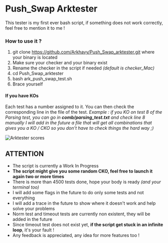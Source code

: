 # Push_Swap Arktester
This tester is my first ever bash script, if something does not work correctly, feel free to mention it to me !

### How to use it ?
1. git clone https://github.com/Arkhavy/Push_Swap_arktester.git where your binary is located
2. Make sure your checker and your binary exist
3. Rename the checker in the script if needed *(default is checker_Mac)*
4. cd Push_Swap_arktester
5. bash ark_push_swap_test.sh
6. Brace yourself

#### If you have KOs
Each test has a number assigned to it. You can then check the corresponding line in the file of the test.
*Example : if you KO on test 8 of the Parsing test, you can go in **comb/parsing_test.txt** and check line 8 manually*
*I will add in the future a file that will get all combinations that gives you a KO / CKO so you don't have to check things the hard way ;)*

![Arktester scores](https://cdn.discordapp.com/attachments/910254981377052682/928245366279782430/Screen_Shot_2022-01-05_at_12.15.13_PM.png)

## ATTENTION
- The script is currently a Work In Progress
- **The script might give you some random CKO, feel free to launch it again two or more times**
- There is more than 4500 tests done, hope your body is ready *(and your terminal too)*
- I will add some flags in the future to do only some tests and not everything
- I will add a trace in the future to show where it doesn't work and help solve your problems
- Norm test and timeout tests are currently non existent, they will be added in the future
- Since timeout test does not exist yet, **if the script get stuck in an infinite loop**, it's your fault !
- Any feedback is appreciated, any idea for more features too !
